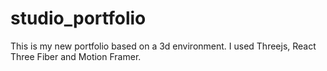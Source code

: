 # studio_portfolio
This is my new portfolio based on a 3d environment. I used Threejs, React Three Fiber and Motion Framer.
